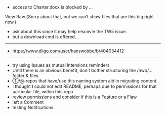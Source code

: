 * access to Charter.docx is blocked by ...

View Raw
(Sorry about that, but we can’t show files that are this big right now.)

* ask about this since it may help resonvle the TW5 issue.
* but a download cmd is offered.

<hr>

* https://www.diigo.com/user/hanswobbe/b/404034412

<hr>

* try using Issues as mutual Intensions reminders
* Until there is an obvious benefit, don't bother structuring the /hwo/... folder & files.
* ①/㊿ repos that have/use this naming system aid in migrating content.
* I thought I could not edit README, perhaps due to permissions for that particular file, within this repo.
* review permissions and consider if this is a Feature or a Flaw 
* left a Comment
* testing Notifications
